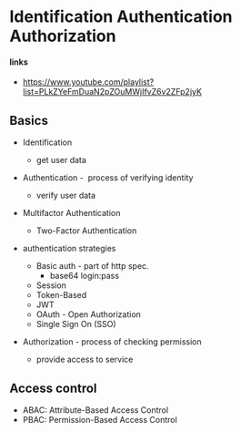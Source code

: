 # Identification Authentication Authorization

#### links

- https://www.youtube.com/playlist?list=PLkZYeFmDuaN2pZOuMWjIfvZ6v2ZFp2jyK

## Basics

* Identification
  * get user data

* Authentication -  process of verifying identity
  * verify user data
* Multifactor Authentication
	* Two-Factor Authentication
* authentication strategies
	- Basic auth - part of http spec. 
		- base64 login:pass
	- Session
	- Token-Based
	- JWT
	- OAuth - Open Authorization
	- Single Sign On (SSO)

* Authorization - process of checking permission
  * provide access to service

## Access control

- ABAC: Attribute-Based Access Control
- PBAC: Permission-Based Access Control

